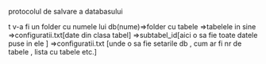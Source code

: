 protocolul de salvare a databasului 

t v-a fi un folder cu numele lui
db(nume)=>folder cu tabele
            =>tabelele in sine
                =>configuratii.txt[date din clasa tabel]
                =>subtabel_id[aici o sa fie toate datele puse in ele ]
        =>configuratii.txt [unde o sa fie setarile db , cum ar fi nr de tabele , lista cu tabele etc.]